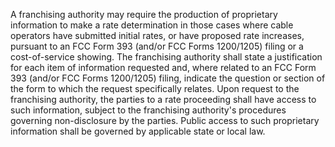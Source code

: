 A franchising authority may require the production of proprietary information to make a rate determination in those cases where cable operators have submitted initial rates, or have proposed rate increases, pursuant to an FCC Form 393 (and/or FCC Forms 1200/1205) filing or a cost-of-service showing. The franchising authority shall state a justification for each item of information requested and, where related to an FCC Form 393 (and/or FCC Forms 1200/1205) filing, indicate the question or section of the form to which the request specifically relates. Upon request to the franchising authority, the parties to a rate proceeding shall have access to such information, subject to the franchising authority's procedures governing non-disclosure by the parties. Public access to such proprietary information shall be governed by applicable state or local law.

